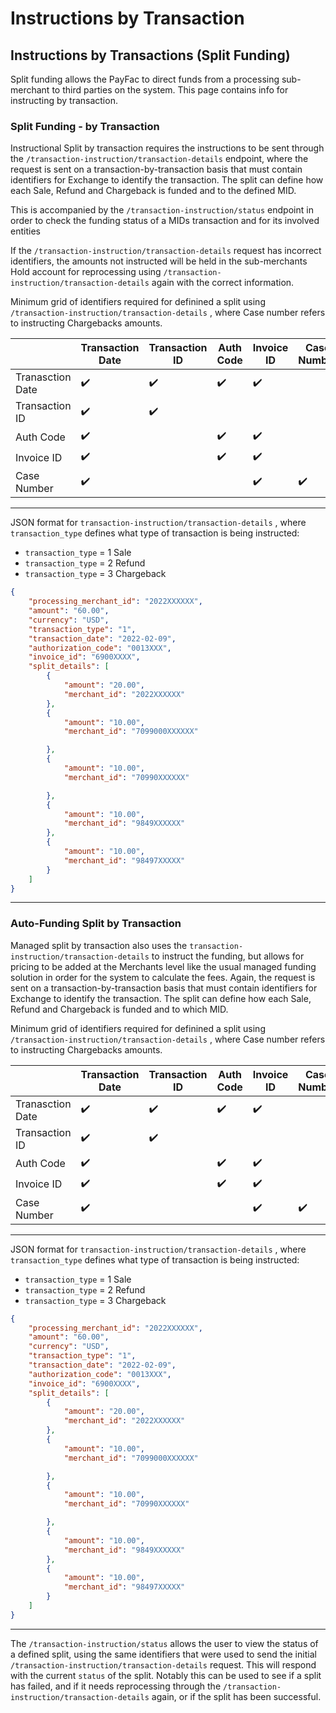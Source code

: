 # Instructions by Transaction

## Instructions by Transactions (Split Funding)
Split funding allows the PayFac to direct funds from a processing sub-merchant to third parties on the system. 
This page contains info for instructing by transaction.

### Split Funding - by Transaction

Instructional Split by transaction requires the instructions to be sent through the `/transaction-instruction/transaction-details` endpoint, where the request is sent on a transaction-by-transaction basis that must contain identifiers for Exchange to identify the transaction. The split can define how each Sale, Refund and Chargeback is funded and to the defined MID.

This is accompanied by the `/transaction-instruction/status` endpoint in order to check the funding status of a MIDs transaction and for its involved entities

If the `/transaction-instruction/transaction-details` request has incorrect identifiers, the amounts not instructed will be held in the sub-merchants Hold account for reprocessing using  `/transaction-instruction/transaction-details` again with the correct information.

<!--
type: tab
titles: Required split identifiers, JSON Split details example
-->

Minimum grid of identifiers required for definined a split using `/transaction-instruction/transaction-details` , where Case number refers to instructing Chargebacks amounts.

|  | Transaction Date | Transaction ID | Auth Code | Invoice ID | Case Number |
| ----------- | ----------- | ----------- | ----------- | ----------- | ----------- |
| Tranasction Date | ✔️ | ✔️ | ✔️ | ✔️ |  |
| Transaction ID | ✔️ | ✔️ |  |  |  |
| Auth Code | ✔️ |  | ✔️ | ✔️ |  |
| Invoice ID | ✔️ |  | ✔️ | ✔️ |  |
| Case Number | ✔️ |  |  | ✔️ | ✔️ |


---

<!-- type: tab -->

JSON format for `transaction-instruction/transaction-details` , where `transaction_type` defines what type of transaction is being instructed:
- `transaction_type` = 1 Sale
- `transaction_type` = 2 Refund
- `transaction_type` = 3 Chargeback 

```json
{
    "processing_merchant_id": "2022XXXXXX", 
    "amount": "60.00", 
    "currency": "USD",
    "transaction_type": "1",
    "transaction_date": "2022-02-09",
    "authorization_code": "0013XXX",
    "invoice_id": "6900XXXX",
    "split_details": [
        {
            "amount": "20.00",
            "merchant_id": "2022XXXXXX"
        },
        {
            "amount": "10.00",
            "merchant_id": "7099000XXXXXX" 

        },
        {
            "amount": "10.00",
            "merchant_id": "70990XXXXXX" 

        },
        {
            "amount": "10.00",
            "merchant_id": "9849XXXXXX" 
        },
        {
            "amount": "10.00",
            "merchant_id": "98497XXXXX" 
        }
    ]
}
```

<!-- type: tab-end -->

---

### Auto-Funding Split by Transaction

Managed split by transaction also uses the `transaction-instruction/transaction-details` to instruct the funding, but allows for pricing to be added at the Merchants level like the usual managed funding solution in order for the system to calculate the fees. Again, the request is sent on a transaction-by-transaction basis that must contain identifiers for Exchange to identify the transaction. The split can define how each Sale, Refund and Chargeback is funded and to which MID.



<!--
type: tab
titles: Required split identifiers, JSON Split details example
-->

Minimum grid of identifiers required for definined a split using `/transaction-instruction/transaction-details` , where Case number refers to instructing Chargebacks amounts.

|  | Transaction Date | Transaction ID | Auth Code | Invoice ID | Case Number |
| ----------- | ----------- | ----------- | ----------- | ----------- | ----------- |
| Tranasction Date | ✔️ | ✔️ | ✔️ | ✔️ |  |
| Transaction ID | ✔️ | ✔️ |  |  |  |
| Auth Code | ✔️ |  | ✔️ | ✔️ |  |
| Invoice ID | ✔️ |  | ✔️ | ✔️ |  |
| Case Number | ✔️ |  |  | ✔️ | ✔️ |


---

<!-- type: tab -->

JSON format for `transaction-instruction/transaction-details` , where `transaction_type` defines what type of transaction is being instructed:
- `transaction_type` = 1 Sale
- `transaction_type` = 2 Refund
- `transaction_type` = 3 Chargeback 

```json
{
    "processing_merchant_id": "2022XXXXXX", 
    "amount": "60.00", 
    "currency": "USD",
    "transaction_type": "1",
    "transaction_date": "2022-02-09",
    "authorization_code": "0013XXX",
    "invoice_id": "6900XXXX",
    "split_details": [
        {
            "amount": "20.00",
            "merchant_id": "2022XXXXXX"
        },
        {
            "amount": "10.00",
            "merchant_id": "7099000XXXXXX" 

        },
        {
            "amount": "10.00",
            "merchant_id": "70990XXXXXX" 

        },
        {
            "amount": "10.00",
            "merchant_id": "9849XXXXXX" 
        },
        {
            "amount": "10.00",
            "merchant_id": "98497XXXXX" 
        }
    ]
}
```

<!-- type: tab-end -->

---

The `/transaction-instruction/status` allows the user to view the status of a defined split, using the same identifiers that were used to send the initial  `/transaction-instruction/transaction-details` request.
This will respond with the current `status` of the split. Notably this can be used to see if a split has failed, and if it needs reprocessing through the  `/transaction-instruction/transaction-details` again, or if the split has been successful.
